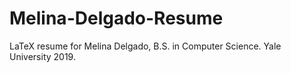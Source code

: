 # Melina-Delgado-Resume
LaTeX resume for Melina Delgado, B.S. in Computer Science. Yale University 2019.
